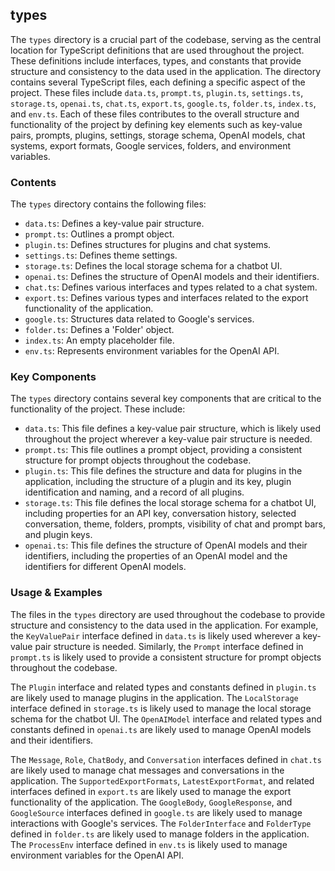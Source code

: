 
## types

The `types` directory is a crucial part of the codebase, serving as the central location for TypeScript definitions that are used throughout the project. These definitions include interfaces, types, and constants that provide structure and consistency to the data used in the application. The directory contains several TypeScript files, each defining a specific aspect of the project. These files include `data.ts`, `prompt.ts`, `plugin.ts`, `settings.ts`, `storage.ts`, `openai.ts`, `chat.ts`, `export.ts`, `google.ts`, `folder.ts`, `index.ts`, and `env.ts`. Each of these files contributes to the overall structure and functionality of the project by defining key elements such as key-value pairs, prompts, plugins, settings, storage schema, OpenAI models, chat systems, export formats, Google services, folders, and environment variables.

### Contents

The `types` directory contains the following files:

- `data.ts`: Defines a key-value pair structure.
- `prompt.ts`: Outlines a prompt object.
- `plugin.ts`: Defines structures for plugins and chat systems.
- `settings.ts`: Defines theme settings.
- `storage.ts`: Defines the local storage schema for a chatbot UI.
- `openai.ts`: Defines the structure of OpenAI models and their identifiers.
- `chat.ts`: Defines various interfaces and types related to a chat system.
- `export.ts`: Defines various types and interfaces related to the export functionality of the application.
- `google.ts`: Structures data related to Google's services.
- `folder.ts`: Defines a 'Folder' object.
- `index.ts`: An empty placeholder file.
- `env.ts`: Represents environment variables for the OpenAI API.

### Key Components

The `types` directory contains several key components that are critical to the functionality of the project. These include:

- `data.ts`: This file defines a key-value pair structure, which is likely used throughout the project wherever a key-value pair structure is needed.
- `prompt.ts`: This file outlines a prompt object, providing a consistent structure for prompt objects throughout the codebase.
- `plugin.ts`: This file defines the structure and data for plugins in the application, including the structure of a plugin and its key, plugin identification and naming, and a record of all plugins.
- `storage.ts`: This file defines the local storage schema for a chatbot UI, including properties for an API key, conversation history, selected conversation, theme, folders, prompts, visibility of chat and prompt bars, and plugin keys.
- `openai.ts`: This file defines the structure of OpenAI models and their identifiers, including the properties of an OpenAI model and the identifiers for different OpenAI models.

### Usage & Examples

The files in the `types` directory are used throughout the codebase to provide structure and consistency to the data used in the application. For example, the `KeyValuePair` interface defined in `data.ts` is likely used wherever a key-value pair structure is needed. Similarly, the `Prompt` interface defined in `prompt.ts` is likely used to provide a consistent structure for prompt objects throughout the codebase.

The `Plugin` interface and related types and constants defined in `plugin.ts` are likely used to manage plugins in the application. The `LocalStorage` interface defined in `storage.ts` is likely used to manage the local storage schema for the chatbot UI. The `OpenAIModel` interface and related types and constants defined in `openai.ts` are likely used to manage OpenAI models and their identifiers.

The `Message`, `Role`, `ChatBody`, and `Conversation` interfaces defined in `chat.ts` are likely used to manage chat messages and conversations in the application. The `SupportedExportFormats`, `LatestExportFormat`, and related interfaces defined in `export.ts` are likely used to manage the export functionality of the application. The `GoogleBody`, `GoogleResponse`, and `GoogleSource` interfaces defined in `google.ts` are likely used to manage interactions with Google's services. The `FolderInterface` and `FolderType` defined in `folder.ts` are likely used to manage folders in the application. The `ProcessEnv` interface defined in `env.ts` is likely used to manage environment variables for the OpenAI API.
